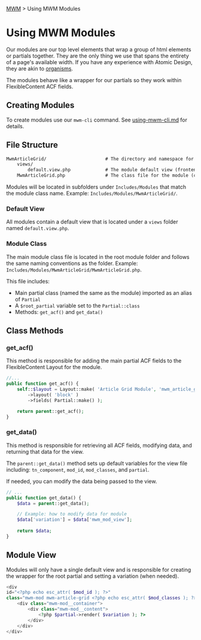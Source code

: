 [MWM](README.md) > Using MWM Modules

# Using MWM Modules

Our modules are our top level elements that wrap a group of html elements or partials together. They are the only thing we use that spans the entirety of a page's available width. If you have any experience with Atomic Design, they are akin to [organisms](https://bradfrost.com/blog/post/atomic-web-design/#organisms).

The modules behave like a wrapper for our partials so they work within FlexibleContent ACF fields.

## Creating Modules

To create modules use our `mwm-cli` command. See [using-mwm-cli.md](/docs/using-mwm-cli.md) for details.

## File Structure

```markdown
MwmArticleGrid/                      # The directory and namespace for module
    views/
        default.view.php             # The module default view (frontend)
    MwmArticleGrid.php               # The class file for the module (controller)
```

Modules will be located in subfolders under `Includes/Modules` that match the module class name. Example: `Includes/Modules/MwmArticleGrid/`.

### Default View

All modules contain a default view that is located under a `views` folder named `default.view.php`.

### Module Class

The main module class file is located in the root module folder and follows the same naming conventions as the folder. Example: `Includes/Modules/MwmArticleGrid/MwmArticleGrid.php`.

This file includes:
- Main partial class (named the same as the module) imported as an alias of `Partial`
- A `$root_partial` variable set to the `Partial::class`
- Methods: `get_acf()` and `get_data()`

## Class Methods

### get_acf()

This method is responsible for adding the main partial ACF fields to the FlexibleContent Layout for the module.

```php
//...
public function get_acf() {
    self::$layout = Layout::make( 'Article Grid Module', 'mwm_article_grid' )
        ->layout( 'block' )
        ->fields( Partial::make() );

    return parent::get_acf();
}
```

### get_data()

This method is responsible for retrieving all ACF fields, modifying data, and returning that data for the view.

The `parent::get_data()` method sets up default variables for the view file including: `tn_component`, `mod_id`, `mod_classes`, and `partial`.

If needed, you can modify the data being passed to the view.

```php
// ...
public function get_data() {
    $data = parent::get_data();

    // Example: how to modify data for module
    $data['variation'] = $data['mwm_mod_view'];
    
    return $data;
}
```

## Module View

Modules will only have a single default view and is responsible for creating the wrapper for the root partial and setting a variation (when needed).

```php
<div
id="<?php echo esc_attr( $mod_id ); ?>"
class="mwm-mod mwm-article-grid <?php echo esc_attr( $mod_classes ); ?>" data-tn-component="<?php echo esc_attr( $tn_component ); ?>">
    <div class="mwm-mod__container">
        <div class="mwm-mod__content">
            <?php $partial->render( $variation ); ?>
        </div>
    </div>
</div>
```
